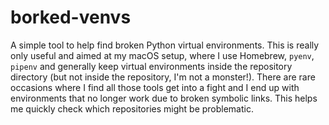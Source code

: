 # borked-venvs

A simple tool to help find broken Python virtual environments. This is
really only useful and aimed at my macOS setup, where I use Homebrew,
`pyenv`, `pipenv` and generally keep virtual environments inside the
repository directory (but not inside the repository, I'm not a monster!).
There are rare occasions where I find all those tools get into a fight and I
end up with environments that no longer work due to broken symbolic links.
This helps me quickly check which repositories might be problematic.

[//]: # (README.md ends here)
